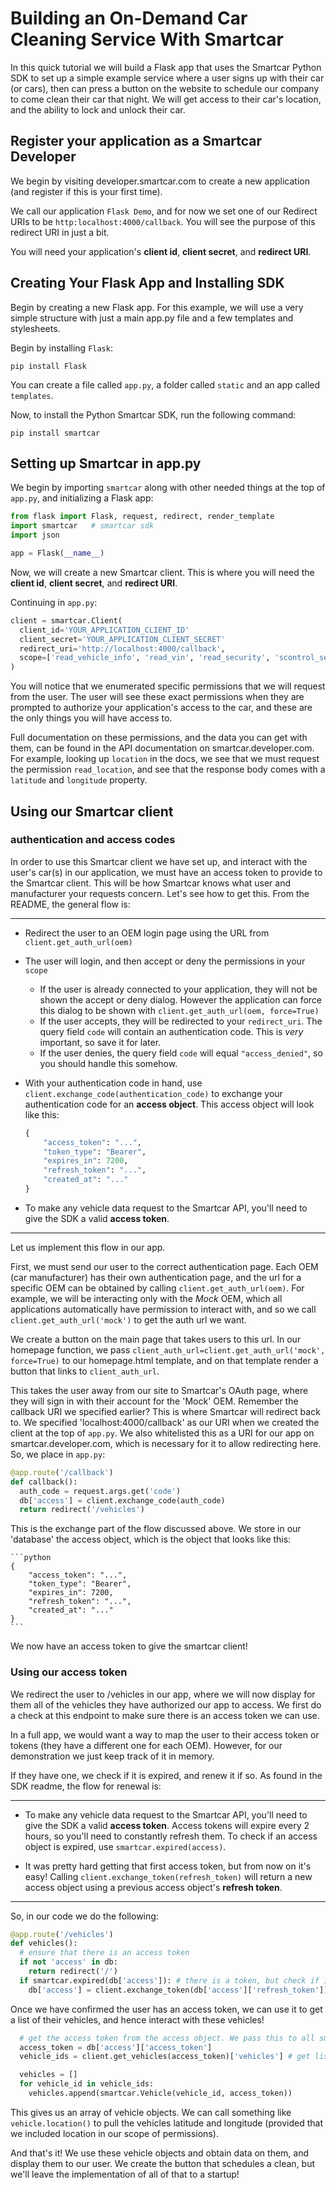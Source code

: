 # Building an On-Demand Car Cleaning Service With Smartcar

In this quick tutorial we will build a Flask app that uses the Smartcar Python SDK
to set up a simple example service where a user signs up with
their car (or cars), then can press a button on the website to schedule our company
to come clean their car that night. We will get access to their car's location, and the ability
to lock and unlock their car.


## Register your application as a Smartcar Developer

We begin by visiting developer.smartcar.com to create a new application (and register if this is your first time).

We call our application `Flask Demo`, and for now we set one of our Redirect URIs to be `http:localhost:4000/callback`.
You will see the purpose of this redirect URI in just a bit.

You will need your application's __client id__, __client secret__, and __redirect URI__.


## Creating Your Flask App and Installing SDK

Begin by creating a new Flask app. For this example, we will use a very simple structure
with just a main app.py file and a few templates and stylesheets.

Begin by installing `Flask`:

`pip install Flask`

You can create a file called `app.py`, a folder called `static` and an app called `templates`.

Now, to install the Python Smartcar SDK, run the following command:

`pip install smartcar`


## Setting up Smartcar in app.py

We begin by importing `smartcar` along with other needed things at the top of `app.py`, and
initializing a Flask app:

```python
from flask import Flask, request, redirect, render_template
import smartcar   # smartcar sdk
import json

app = Flask(__name__)
```

Now, we will create a new Smartcar client. This is where you will need the __client id__, __client secret__, and __redirect URI__.

Continuing in `app.py`:

```python
client = smartcar.Client(
  client_id='YOUR_APPLICATION_CLIENT_ID'
  client_secret='YOUR_APPLICATION_CLIENT_SECRET'
  redirect_uri='http://localhost:4000/callback',
  scope=['read_vehicle_info', 'read_vin', 'read_security', 'scontrol_security', 'read_location']
)
```

You will notice that we enumerated specific permissions that we will request from the user.
The user will see these exact permissions when they are prompted to authorize your application's
access to the car, and these are the only things you will have access to.

Full documentation on these permissions, and the data you can get with them, can be found
in the API documentation on smartcar.developer.com. For example, looking up `location` in the docs,
we see that we must request the permission `read_location`, and see that the response body
comes with a `latitude` and `longitude` property.

## Using our Smartcar client

### authentication and access codes

In order to use this Smartcar client we have set up, and interact with the user's car(s) in our
application, we must have an access token to provide to the Smartcar client. This will be how
Smartcar knows what user and manufacturer your requests concern. Let's see how to get this.
From the README, the general flow is:

______________________

* Redirect the user to an OEM login page using the URL from `client.get_auth_url(oem)`
* The user will login, and then accept or deny the permissions in your `scope`
    * If the user is already connected to your application, they will not be shown the accept or deny dialog. However the application can force this dialog to be shown with `client.get_auth_url(oem, force=True)`
    * If the user accepts, they will be redirected to your `redirect_uri`. The query field `code` will contain an authentication code. This is *very* important, so save it for later.
    * If the user denies, the query field `code` will equal `"access_denied"`, so you should handle this somehow.

* With your authentication code in hand, use `client.exchange_code(authentication_code)` to exchange your authentication code for an **access object**. This access object will look like this:

    ```python
    {
        "access_token": "...",
        "token_type": "Bearer",
        "expires_in": 7200,
        "refresh_token": "...",
        "created_at": "..."
    }
    ```

* To make any vehicle data request to the Smartcar API, you'll need to give the SDK a valid **access token**.

____________________

Let us implement this flow in our app.

First, we must send our user to the correct authentication page. Each OEM (car manufacturer) has their
own authentication page, and the url for a specific OEM can be obtained by calling `client.get_auth_url(oem)`.
For example, we will be interacting only with the *Mock* OEM, which all applications automatically
have permission to interact with, and so we call `client.get_auth_url('mock')` to get the auth url we want.

We create a button on the main page that takes users to this url. In our homepage function,
we pass `client_auth_url=client.get_auth_url('mock', force=True)` to our homepage.html template,
and on that template render a button that links to `client_auth_url`.

This takes the user away from
our site to Smartcar's OAuth page, where they will sign in with their account for the 'Mock' OEM.
Remember the callback URI we specified earlier? This is where Smartcar will
redirect back to. We specified 'localhost:4000/callback' as our URI when we created
the client at the top of `app.py`. We also whitelisted this as a URI for our app on smartcar.developer.com, which
is necessary for it to allow redirecting here. So, we place in `app.py`:

```python
@app.route('/callback')
def callback():
  auth_code = request.args.get('code')
  db['access'] = client.exchange_code(auth_code)
  return redirect('/vehicles')
```

This is the exchange part of the flow discussed above. We store in our 'database' the access
object, which is the object that looks like this:

    ```python
    {
        "access_token": "...",
        "token_type": "Bearer",
        "expires_in": 7200,
        "refresh_token": "...",
        "created_at": "..."
    }
    ```

We now have an access token to give the smartcar client!

### Using our access token

We redirect the user to /vehicles in our app, where we will now display for them
all of the vehicles they have authorized our app to access. We first do a
check at this endpoint to make sure there is an access token we can use.

In a full app, we would want a way to map the user to their access token or tokens
(they have a different one for each OEM). However, for our demonstration we just keep
track of it in memory.

If they have one, we check if it is expired, and renew it if so. As found in the SDK readme,
the flow for renewal is:

_______________________

* To make any vehicle data request to the Smartcar API, you'll need to give the SDK a valid **access token**. Access tokens will expire every 2 hours, so you'll need to constantly refresh them. To check if an access object is expired, use `smartcar.expired(access)`.

* It was pretty hard getting that first access token, but from now on it's easy! Calling `client.exchange_token(refresh_token)` will return a new access object using a previous access object's **refresh token**.

______________________

So, in our code we do the following:

```python
@app.route('/vehicles')
def vehicles():
  # ensure that there is an access token
  if not 'access' in db:
    return redirect('/')
  if smartcar.expired(db['access']): # there is a token, but check if it is expired
    db['access'] = client.exchange_token(db['access']['refresh_token']) # use our refresh token to obtain a new access object

```


Once we have confirmed the user has an access token, we can use it to get a list of their vehicles,
and hence interact with these vehicles!

```python
  # get the access token from the access object. We pass this to all smartcar calls
  access_token = db['access']['access_token']
  vehicle_ids = client.get_vehicles(access_token)['vehicles'] # get list of vehicles this user has authorized

  vehicles = []
  for vehicle_id in vehicle_ids:
    vehicles.append(smartcar.Vehicle(vehicle_id, access_token))
```

This gives us an array of vehicle objects. We can call something like `vehicle.location()` to pull
the vehicles latitude and longitude (provided that we included location in our scope of permissions).

And that's it! We use these vehicle objects and obtain data on them, and display them to our user. We
create the button that schedules a clean, but we'll leave the implementation of all of that to a startup!
